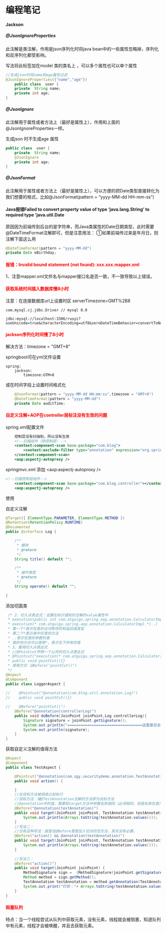 # 编程笔记

#### Jackson

##### @JsonIgnoreProperties

此注解是类注解，作用是json序列化时将java bean中的一些属性忽略掉，序列化和反序列化都受影响。

写法将此标签加在model 类的类名上 ，可以多个属性也可以单个属性

```java
//生成json时将name和age属性过滤
@JsonIgnoreProperties({"name","age"})
    public class  user {
    private  String name;
    private int age;
}
```

##### @JsonIgnore

此注解用于属性或者方法上（最好是属性上），作用和上面的@JsonIgnoreProperties一样。

生成json 时不生成age 属性

```java
public class  user {
    private  String name;
    @JsonIgnore
    private int age;
}
```

##### @JsonFormat

此注解用于属性或者方法上（最好是属性上），可以方便的把Date类型直接转化为我们想要的格式，比如@JsonFormat(pattern = “yyyy-MM-dd HH-mm-ss”)

#### Java报错Failed to convert property value of type ‘java.lang.String’ to required type 'java.util.Date

原因因为前端传到后台的是字符串，而Java类属性的Date日期类型，此时需要@DateTimeFormat注解即可，但是注意用法：
①如果前端传过来是年月日，则注解下面这么用

```java
@DateTimeFormat(pattern = "yyyy-MM-dd")
private Date eBirthday;
```

#### <font color="red">报错：Invalid bound statement (not found): xxx.xxx.mapper.xml</font>

1、注意mapper.xml文件名与mapper接口名是否一致，不一致导致以上错误。

#### <font color="red">获取系统时间插入数据库慢8小时</font>

注意：在连接数据库url上设置时区 serverTimezone=GMT%2B8

```
com.mysql.cj.jdbc.Driver // mysql 8.0

jdbc:mysql://localhost:3306/ruoyi?useUnicode=true&characterEncoding=utf8&zeroDateTimeBehavior=convertToNull&useSSL=true&serverTimezone=GMT%2B8
```

#### <font color="red">jackson序列化时间慢了8小时</font>

解决方法：timezone = "GMT+8"

springboot可在yml文件设置

```
spring:
	jackson:
		timezone:GTM+8
```

或在时间字段上设置时间格式化

```java
 	@JsonFormat(pattern = "yyyy-MM-dd HH:mm:ss",timezone = "GMT+8")
    @DateTimeFormat(pattern = "yyyy-MM-dd")
    private Date auditTime;
```

#### <font color="red">自定义注解+AOP在controller层标注没有生效的问题</font>

spring.xml配置文件

```xml
	控制层没有扫描到，所以没有生效
	<!--扫描组件（除控制层）-->
    <context:component-scan base-package="com.blog">
        <context:exclude-filter type="annotation" expression="org.springframework.stereotype.Controller"/>
    </context:component-scan>
    <aop:aspectj-autoproxy />
```

springmvc.xml 添加 <aop:aspectj-autoproxy /> 

```xml
<!--扫描控制层组件-->
    <context:component-scan base-package="com.blog.controller"></context:component-scan>
    <aop:aspectj-autoproxy /> 
```

使用

自定义注解

```java
@Target({ ElementType.PARAMETER, ElementType.METHOD })
@Retention(RetentionPolicy.RUNTIME)
@Documented
public @interface Log {

    /**
     * 模块
     * @return
     */
    String title() default "";

    /**
     * 操作类型
     * @return
     */
    String operate() default "";
    
}
```

添加切面类

```java
 /* 2、切入点表达式：设置在标识通知的注解的value属性中
 * execution(public int com.atguigu.spring.aop.annotation.CalculatorImpl.add(int, int)
 * execution(* com.atguigu.spring.aop.annotation.CalculatorImpl.*(..)
 * 第一个*表示任意的访问修饰符和返回值类型
 * 第二个*表示类中任意的方法
 * ..表示任意的参数列表
 * 类的地方也可以使用*，表示包下所有的类
 * 3、重用切入点表达式
 * //@Pointcut声明一个公共的切入点表达式
 * @Pointcut("execution(* com.atguigu.spring.aop.annotation.CalculatorImpl.*(..))")
 * public void pointCut(){}
 * 使用方式：@Before("pointCut()")
 */
@Aspect
@Component
public class LoggerAspect {
    
//    @Pointcut("@annotation(com.blog.util.annotation.Log)")
//    public void pointCut(){}

//    @Before("pointCut()")
    @Before("@annotation(controllerLog)")
    public void doBefore(JoinPoint joinPoint,Log controllerLog){
        Signature signature = joinPoint.getSignature();
        System.out.println("==================================这里是日志测试接口啊=====================");
        System.out.println(signature);
    }
}
```

获取自定义注解的值得方法

```java
@Aspect
@Component
public class TestAspect {

    @Pointcut("@annotation(com.sgy.securitydemo.annotation.TestAnnotation)")
    public void action() {

    }
	//在目标方法被调用之前执行
	//目标方法：被@TestAnnotation注解的方法即为目标方法
	//@annotation中的值，需要和target方法中参数名称相同（必须相同，但是名称任意）
    @Before("@annotation(testAnnotation)")
    public void target(JoinPoint joinPoint, TestAnnotation testAnnotation) {
        System.out.println(Arrays.toString(testAnnotation.values()));
    }
    //写法二：
    //也有这种写法：就是在@Before里面加入切点的空方法，其实没有必要。
    @Before("action() && @annotation(testAnnotation)")
    public void target(JoinPoint joinPoint, TestAnnotation testAnnotation) {
        System.out.println(Arrays.toString(testAnnotation.values()));
    }
	
	//写法三：
	@Before("action()")
    public void target(JoinPoint joinPoint) {
        MethodSignature sign =  (MethodSignature)joinPoint.getSignature();
        Method method = sign.getMethod();
        TestAnnotation testAnnotation = method.getAnnotation(TestAnnotation.class);
        System.out.print("打印："+ Arrays.toString(testAnnotation.values()) +" 前置日志");
    }
}

```

#### <font color="red">阻塞队列</font>

特点：当一个线程尝试从队列中获取元素，没有元素，线程就会被阻塞，知道队列中有元素，线程才会被唤醒，并且去获取元素。

